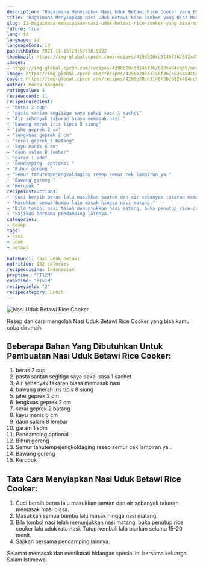 ```yaml
---
description: "Bagaimana Menyiapkan Nasi Uduk Betawi Rice Cooker yang Bisa Manjain Lidah"
title: "Bagaimana Menyiapkan Nasi Uduk Betawi Rice Cooker yang Bisa Manjain Lidah"
slug: 12-bagaimana-menyiapkan-nasi-uduk-betawi-rice-cooker-yang-bisa-manjain-lidah
future: true
lang: id
language: id
languageCode: id
publishDate: 2021-11-15T23:57:38.599Z 
thumbnail: https://img-global.cpcdn.com/recipes/4296b20cd3146f36/682x484cq65/nasi-uduk-betawi-rice-cooker-foto-resep-utama.webp
images:
- https://img-global.cpcdn.com/recipes/4296b20cd3146f36/682x484cq65/nasi-uduk-betawi-rice-cooker-foto-resep-utama.webp
image: https://img-global.cpcdn.com/recipes/4296b20cd3146f36/682x484cq65/nasi-uduk-betawi-rice-cooker-foto-resep-utama.webp
cover: https://img-global.cpcdn.com/recipes/4296b20cd3146f36/682x484cq65/nasi-uduk-betawi-rice-cooker-foto-resep-utama.webp
author: Verna Rodgers
ratingvalue: 4
reviewcount: 11
recipeingredient:
- "beras 2 cup"
- "pasta santan segitiga saya pakai sasa 1 sachet"
- "Air sebanyak takaran biasa memasak nasi "
- "bawang merah iris tipis 8 siung"
- "jahe geprek 2 cm"
- "lengkuas geprek 2 cm"
- "serai geprek 2 batang"
- "kayu manis 6 cm"
- "daun salam 8 lembar"
- "garam 1 sdm"
- "Pendamping  optional "
- "Bihun goreng "
- "Semur tahutempejengkoldaging resep semur cek lampiran ya "
- "Bawang goreng "
- "Kerupuk "
recipeinstructions:
- "Cuci bersih beras lalu masukkan santan dan air sebanyak takaran memasak masi biasa."
- "Masukkan semua bumbu lalu masak hingga nasi matang."
- "Bila tombol nasi telah menunjukkan nasi matang, buka penutup rice cooker lalu aduk rata nasi. Tutup kembali lalu biarkan selama 15-20 menit."
- "Sajikan bersama pendamping lainnya."
categories:
- Resep
tags:
- nasi
- uduk
- betawi

katakunci: nasi uduk betawi 
nutrition: 182 calories
recipecuisine: Indonesian
preptime: "PT12M"
cooktime: "PT51M"
recipeyield: "2"
recipecategory: Lunch
---
```



![Nasi Uduk Betawi Rice Cooker](https://img-global.cpcdn.com/recipes/4296b20cd3146f36/682x484cq65/nasi-uduk-betawi-rice-cooker-foto-resep-utama.webp)

Resep dan cara mengolah  Nasi Uduk Betawi Rice Cooker yang bisa kamu coba dirumah

<!--inarticleads1-->

## Beberapa Bahan Yang Dibutuhkan Untuk Pembuatan Nasi Uduk Betawi Rice Cooker:

1. beras 2 cup
1. pasta santan segitiga saya pakai sasa 1 sachet
1. Air sebanyak takaran biasa memasak nasi 
1. bawang merah iris tipis 8 siung
1. jahe geprek 2 cm
1. lengkuas geprek 2 cm
1. serai geprek 2 batang
1. kayu manis 6 cm
1. daun salam 8 lembar
1. garam 1 sdm
1. Pendamping  optional 
1. Bihun goreng 
1. Semur tahutempejengkoldaging resep semur cek lampiran ya   . 
1. Bawang goreng 
1. Kerupuk 



<!--inarticleads2-->

## Tata Cara Menyiapkan Nasi Uduk Betawi Rice Cooker:

1. Cuci bersih beras lalu masukkan santan dan air sebanyak takaran memasak masi biasa.
1. Masukkan semua bumbu lalu masak hingga nasi matang.
1. Bila tombol nasi telah menunjukkan nasi matang, buka penutup rice cooker lalu aduk rata nasi. Tutup kembali lalu biarkan selama 15-20 menit.
1. Sajikan bersama pendamping lainnya.




Selamat memasak dan menikmati hidangan spesial ini bersama keluarga. Salam Istimewa.
